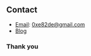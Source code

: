 ## **Contact**
- [Email](mailto:0xe82de@gmail.com): 0xe82de@gmail.com<br>
- [Blog](https://jade9reen.tistory.com/)<br>

### **Thank you**
